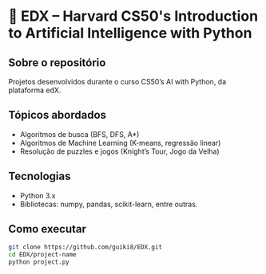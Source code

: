 # 📘 EDX – Harvard CS50's Introduction to Artificial Intelligence with Python

## Sobre o repositório
Projetos desenvolvidos durante o curso CS50’s AI with Python, da plataforma edX.

## Tópicos abordados
- Algoritmos de busca (BFS, DFS, A*)
- Algoritmos de Machine Learning (K-means, regressão linear)
- Resolução de puzzles e jogos (Knight’s Tour, Jogo da Velha)

## Tecnologias
- Python 3.x
- Bibliotecas: numpy, pandas, scikit-learn, entre outras.

## Como executar
```bash
git clone https://github.com/guiki8/EDX.git
cd EDX/project-name
python project.py
